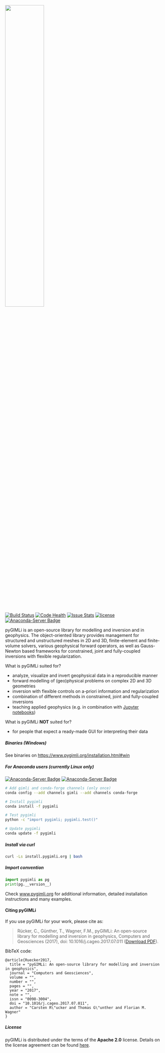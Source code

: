 <!---
Readme for Github repository only. (Get's selected before *.rst file)
-->

<a href="https://www.pygimli.org">
  <img src="https://www.pygimli.org/_static/gimli_logo.svg" width="50%">
</a>

[![Build Status](https://www.pygimli.org/build_status.svg)](https://www.pygimli.org/build.html)
[![Code Health](https://landscape.io/github/gimli-org/gimli/master/landscape.svg)](https://landscape.io/github/gimli-org/gimli/master)
[![Issue Stats](http://issuestats.com/github/gimli-org/gimli/badge/issue?style=flat)](http://issuestats.com/github/gimli-org/gimli)
[![license](https://img.shields.io/github/license/gimli-org/gimli.svg?style=flat-square)](https://pygimli.org/license.html)
[![Anaconda-Server Badge](https://anaconda.org/gimli/pygimli/badges/license.svg)](https://anaconda.org/gimli/pygimli)

pyGIMLi is an open-source library for modelling and inversion and in geophysics. The object-oriented library provides management for structured and unstructured meshes in 2D and 3D, finite-element and finite-volume solvers, various geophysical forward operators, as well as Gauss-Newton based frameworks for constrained, joint and fully-coupled inversions with flexible regularization.

What is pyGIMLi suited for?

-   analyze, visualize and invert geophysical data in a reproducible manner
-   forward modelling of (geo)physical problems on complex 2D and 3D geometries
-   inversion with flexible controls on a-priori information and regularization
-   combination of different methods in constrained, joint and fully-coupled inversions
-   teaching applied geophysics (e.g. in combination with [Jupyter notebooks])

What is pyGIMLi **NOT** suited for?

-   for people that expect a ready-made GUI for interpreting their data

[jupyter notebooks]: http://jupyter-notebook.readthedocs.io/en/latest/notebook.html#notebook-documents

##### Binaries (Windows)

See binaries on https://www.pygimli.org/installation.html#win

##### For Anaconda users (currently Linux only)

[![Anaconda-Server Badge](https://anaconda.org/gimli/pygimli/badges/installer/conda.svg)](https://conda.anaconda.org/gimli)
[![Anaconda-Server Badge](https://anaconda.org/gimli/pygimli/badges/downloads.svg)](https://anaconda.org/gimli/pygimli)

```bash
# Add gimli and conda-forge channels (only once)
conda config --add channels gimli --add channels conda-forge

# Install pygimli
conda install -f pygimli

# Test pygimli
python -c "import pygimli; pygimli.test()"

# Update pygimli
conda update -f pygimli
```

##### Install via curl

```bash
curl -Ls install.pygimli.org | bash
```

##### Import convention

```python
import pygimli as pg
print(pg.__version__)
```

Check www.pygimli.org for additional information, detailed installation
instructions and many examples.

#### Citing pyGIMLi

If you use pyGIMLi for your work, please cite as:

> Rücker, C., Günther, T., Wagner, F.M., pyGIMLi: An open-source library for modelling and inversion in geophysics, Computers and Geosciences (2017), doi: 10.1016/j.cageo.2017.07.011 ([Download PDF]).

BibTeX code:

```sourceCode
@article{Ruecker2017,
  title = "pyGIMLi: An open-source library for modelling and inversion in geophysics",
  journal = "Computers and Geosciences",
  volume = "",
  number = "",
  pages = "",
  year = "2017",
  note = "",
  issn = "0098-3004",
  doi = "10.1016/j.cageo.2017.07.011",
  author = "Carsten R\"ucker and Thomas G\"unther and Florian M. Wagner"
}
```

[download pdf]: https://www.pygimli.org/paper/Ruecker2017_CG_pyGIMLi.pdf

##### License

pyGIMLi is distributed under the terms of the **Apache 2.0** license. Details on
the license agreement can be found [here].

[here]: https://www.pygimli.org/license.html
